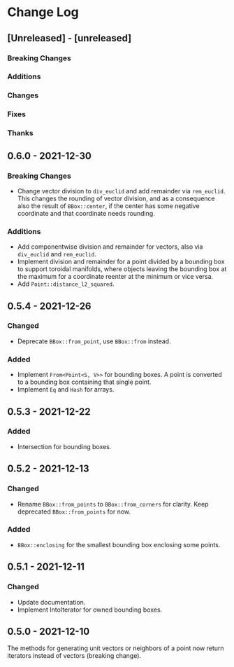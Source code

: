 # Change Log

## [Unreleased] - [unreleased]

### Breaking Changes

### Additions

### Changes

### Fixes

### Thanks

## 0.6.0 - 2021-12-30

### Breaking Changes
- Change vector division to `div_euclid` and add remainder via `rem_euclid`.
  This changes the rounding of vector division, and as a consequence also
  the result of `BBox::center`, if the center has some negative coordinate and 
  that coordinate needs rounding.

### Additions
- Add componentwise division and remainder for vectors,
  also via `div_euclid` and `rem_euclid`.
- Implement division and remainder for a point divided by a bounding box
  to support toroidal manifolds,  where objects leaving the bounding box
  at the maximum for a coordinate reenter at the minimum or vice versa.
- Add `Point::distance_l2_squared`.

## 0.5.4 - 2021-12-26

### Changed
- Deprecate `BBox::from_point`, use `BBox::from` instead.

### Added
- Implement `From<Point<S, V>>` for bounding boxes.
  A point is converted to a bounding box containing that single point.
- Implement `Eq` and `Hash` for arrays.

## 0.5.3 - 2021-12-22

### Added
- Intersection for bounding boxes.

## 0.5.2 - 2021-12-13

### Changed
- Rename `BBox::from_points` to `BBox::from_corners` for clarity.
  Keep deprecated `BBox::from_points` for now.

### Added
- `BBox::enclosing` for the smallest bounding box enclosing some points.

## 0.5.1 - 2021-12-11

### Changed
- Update documentation.
- Implement IntoIterator for owned bounding boxes.

## 0.5.0 - 2021-12-10

The methods for generating unit vectors or neighbors of a point
now return iterators instead of vectors (breaking change).

